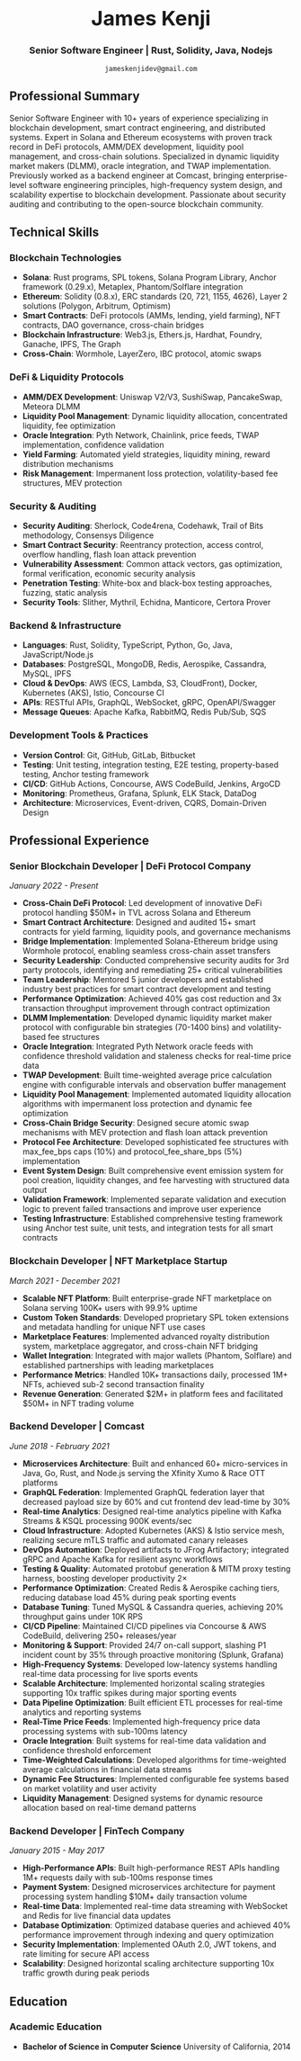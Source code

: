 <div align="center">
<h1 style="font-size: 36px;">James Kenji</h1>

<h3>Senior Software Engineer | Rust, Solidity, Java, Nodejs</h3>

```
jameskenjidev@gmail.com
```
</div>

## Professional Summary

Senior Software Engineer with 10+ years of experience specializing in blockchain development, smart contract engineering, and distributed systems. Expert in Solana and Ethereum ecosystems with proven track record in DeFi protocols, AMM/DEX development, liquidity pool management, and cross-chain solutions. Specialized in dynamic liquidity market makers (DLMM), oracle integration, and TWAP implementation. Previously worked as a backend engineer at Comcast, bringing enterprise-level software engineering principles, high-frequency system design, and scalability expertise to blockchain development. Passionate about security auditing and contributing to the open-source blockchain community.

## Technical Skills

### Blockchain Technologies
- **Solana**: Rust programs, SPL tokens, Solana Program Library, Anchor framework (0.29.x), Metaplex, Phantom/Solflare integration
- **Ethereum**: Solidity (0.8.x), ERC standards (20, 721, 1155, 4626), Layer 2 solutions (Polygon, Arbitrum, Optimism)
- **Smart Contracts**: DeFi protocols (AMMs, lending, yield farming), NFT contracts, DAO governance, cross-chain bridges
- **Blockchain Infrastructure**: Web3.js, Ethers.js, Hardhat, Foundry, Ganache, IPFS, The Graph
- **Cross-Chain**: Wormhole, LayerZero, IBC protocol, atomic swaps

### DeFi & Liquidity Protocols
- **AMM/DEX Development**: Uniswap V2/V3, SushiSwap, PancakeSwap, Meteora DLMM
- **Liquidity Pool Management**: Dynamic liquidity allocation, concentrated liquidity, fee optimization
- **Oracle Integration**: Pyth Network, Chainlink, price feeds, TWAP implementation, confidence validation
- **Yield Farming**: Automated yield strategies, liquidity mining, reward distribution mechanisms
- **Risk Management**: Impermanent loss protection, volatility-based fee structures, MEV protection

### Security & Auditing
- **Security Auditing**: Sherlock, Code4rena, Codehawk, Trail of Bits methodology, Consensys Diligence
- **Smart Contract Security**: Reentrancy protection, access control, overflow handling, flash loan attack prevention
- **Vulnerability Assessment**: Common attack vectors, gas optimization, formal verification, economic security analysis
- **Penetration Testing**: White-box and black-box testing approaches, fuzzing, static analysis
- **Security Tools**: Slither, Mythril, Echidna, Manticore, Certora Prover

### Backend & Infrastructure
- **Languages**: Rust, Solidity, TypeScript, Python, Go, Java, JavaScript/Node.js
- **Databases**: PostgreSQL, MongoDB, Redis, Aerospike, Cassandra, MySQL, IPFS
- **Cloud & DevOps**: AWS (ECS, Lambda, S3, CloudFront), Docker, Kubernetes (AKS), Istio, Concourse CI
- **APIs**: RESTful APIs, GraphQL, WebSocket, gRPC, OpenAPI/Swagger
- **Message Queues**: Apache Kafka, RabbitMQ, Redis Pub/Sub, SQS

### Development Tools & Practices
- **Version Control**: Git, GitHub, GitLab, Bitbucket
- **Testing**: Unit testing, integration testing, E2E testing, property-based testing, Anchor testing framework
- **CI/CD**: GitHub Actions, Concourse, AWS CodeBuild, Jenkins, ArgoCD
- **Monitoring**: Prometheus, Grafana, Splunk, ELK Stack, DataDog
- **Architecture**: Microservices, Event-driven, CQRS, Domain-Driven Design

## Professional Experience

### Senior Blockchain Developer | DeFi Protocol Company
*January 2022 - Present*
- **Cross-Chain DeFi Protocol**: Led development of innovative DeFi protocol handling $50M+ in TVL across Solana and Ethereum
- **Smart Contract Architecture**: Designed and audited 15+ smart contracts for yield farming, liquidity pools, and governance mechanisms
- **Bridge Implementation**: Implemented Solana-Ethereum bridge using Wormhole protocol, enabling seamless cross-chain asset transfers
- **Security Leadership**: Conducted comprehensive security audits for 3rd party protocols, identifying and remediating 25+ critical vulnerabilities
- **Team Leadership**: Mentored 5 junior developers and established industry best practices for smart contract development and testing
- **Performance Optimization**: Achieved 40% gas cost reduction and 3x transaction throughput improvement through contract optimization
- **DLMM Implementation**: Developed dynamic liquidity market maker protocol with configurable bin strategies (70-1400 bins) and volatility-based fee structures
- **Oracle Integration**: Integrated Pyth Network oracle feeds with confidence threshold validation and staleness checks for real-time price data
- **TWAP Development**: Built time-weighted average price calculation engine with configurable intervals and observation buffer management
- **Liquidity Pool Management**: Implemented automated liquidity allocation algorithms with impermanent loss protection and dynamic fee optimization
- **Cross-Chain Bridge Security**: Designed secure atomic swap mechanisms with MEV protection and flash loan attack prevention
- **Protocol Fee Architecture**: Developed sophisticated fee structures with max_fee_bps caps (10%) and protocol_fee_share_bps (5%) implementation
- **Event System Design**: Built comprehensive event emission system for pool creation, liquidity changes, and fee harvesting with structured data output
- **Validation Framework**: Implemented separate validation and execution logic to prevent failed transactions and improve user experience
- **Testing Infrastructure**: Established comprehensive testing framework using Anchor test suite, unit tests, and integration tests for all smart contracts

### Blockchain Developer | NFT Marketplace Startup
*March 2021 - December 2021*
- **Scalable NFT Platform**: Built enterprise-grade NFT marketplace on Solana serving 100K+ users with 99.9% uptime
- **Custom Token Standards**: Developed proprietary SPL token extensions and metadata handling for unique NFT use cases
- **Marketplace Features**: Implemented advanced royalty distribution system, marketplace aggregator, and cross-chain NFT bridging
- **Wallet Integration**: Integrated with major wallets (Phantom, Solflare) and established partnerships with leading marketplaces
- **Performance Metrics**: Handled 10K+ transactions daily, processed 1M+ NFTs, achieved sub-2 second transaction finality
- **Revenue Generation**: Generated $2M+ in platform fees and facilitated $50M+ in NFT trading volume

### Backend Developer | Comcast
*June 2018 - February 2021*
- **Microservices Architecture**: Built and enhanced 60+ micro-services in Java, Go, Rust, and Node.js serving the Xfinity Xumo & Race OTT platforms
- **GraphQL Federation**: Implemented GraphQL federation layer that decreased payload size by 60% and cut frontend dev lead-time by 30%
- **Real-time Analytics**: Designed real-time analytics pipeline with Kafka Streams & KSQL processing 900K events/sec
- **Cloud Infrastructure**: Adopted Kubernetes (AKS) & Istio service mesh, realizing secure mTLS traffic and automated canary releases
- **DevOps Automation**: Deployed artifacts to JFrog Artifactory; integrated gRPC and Apache Kafka for resilient async workflows
- **Testing & Quality**: Automated protobuf generation & MITM proxy testing harness, boosting developer productivity 2×
- **Performance Optimization**: Created Redis & Aerospike caching tiers, reducing database load 45% during peak sporting events
- **Database Tuning**: Tuned MySQL & Cassandra queries, achieving 20% throughput gains under 10K RPS
- **CI/CD Pipeline**: Maintained CI/CD pipelines via Concourse & AWS CodeBuild, delivering 250+ releases/year
- **Monitoring & Support**: Provided 24/7 on-call support, slashing P1 incident count by 35% through proactive monitoring (Splunk, Grafana)
- **High-Frequency Systems**: Developed low-latency systems handling real-time data processing for live sports events
- **Scalable Architecture**: Implemented horizontal scaling strategies supporting 10x traffic spikes during major sporting events
- **Data Pipeline Optimization**: Built efficient ETL processes for real-time analytics and reporting systems
- **Real-Time Price Feeds**: Implemented high-frequency price data processing systems with sub-100ms latency
- **Oracle Integration**: Built systems for real-time data validation and confidence threshold enforcement
- **Time-Weighted Calculations**: Developed algorithms for time-weighted average calculations in financial data streams
- **Dynamic Fee Structures**: Implemented configurable fee systems based on market volatility and user activity
- **Liquidity Management**: Designed systems for dynamic resource allocation based on real-time demand patterns

### Backend Developer | FinTech Company
*January 2015 - May 2017*
- **High-Performance APIs**: Built high-performance REST APIs handling 1M+ requests daily with sub-100ms response times
- **Payment System**: Designed microservices architecture for payment processing system handling $10M+ daily transaction volume
- **Real-time Data**: Implemented real-time data streaming with WebSocket and Redis for live financial data updates
- **Database Optimization**: Optimized database queries and achieved 40% performance improvement through indexing and query optimization
- **Security Implementation**: Implemented OAuth 2.0, JWT tokens, and rate limiting for secure API access
- **Scalability**: Designed horizontal scaling architecture supporting 10x traffic growth during peak periods

## Education

### Academic Education
- **Bachelor of Science in Computer Science**
  University of California, 2014


